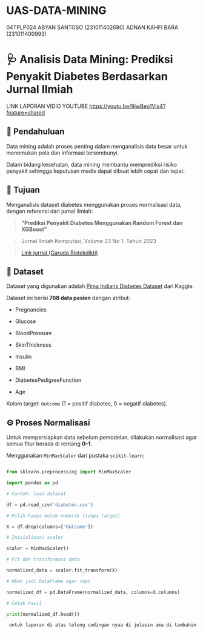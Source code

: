 # UAS-DATA-MINING
04TPLP024
ABYAN SANTOSO (231011402680)
ADNAN KAHFI BARA (231011400993)

# 🩺 Analisis Data Mining: Prediksi Penyakit Diabetes Berdasarkan Jurnal Ilmiah

LINK LAPORAN VIDIO YOUTUBE
https://youtu.be/9jwBeo1Vis4?feature=shared

## 📌 Pendahuluan

Data mining adalah proses penting dalam menganalisis data besar untuk menemukan pola dan informasi tersembunyi.  

Dalam bidang kesehatan, data mining membantu memprediksi risiko penyakit sehingga keputusan medis dapat dibuat lebih cepat dan tepat.



## 🎯 Tujuan

Menganalisis dataset diabetes menggunakan proses normalisasi data, dengan referensi dari jurnal ilmiah:  

> **"Prediksi Penyakit Diabetes Menggunakan Random Forest dan XGBoost"**  

> Jurnal Ilmiah Komputasi, Volume 23 No 1, Tahun 2023  

> [Link jurnal (Garuda Ristekdikti)](https://garuda.kemdikbud.go.id/documents/detail/3528811)


## 📂 Dataset

Dataset yang digunakan adalah [Pima Indians Diabetes Dataset](https://www.kaggle.com/datasets/uciml/pima-indians-diabetes-database) dari Kaggle.  

Dataset ini berisi **768 data pasien** dengan atribut:

- Pregnancies

- Glucose

- BloodPressure

- SkinThickness

- Insulin

- BMI

- DiabetesPedigreeFunction

- Age

Kolom target: `Outcome` (1 = positif diabetes, 0 = negatif diabetes).



## ⚙️ Proses Normalisasi

Untuk mempersiapkan data sebelum pemodelan, dilakukan normalisasi agar semua fitur berada di rentang **0–1**.

Menggunakan `MinMaxScaler` dari pustaka `scikit-learn`:

```python

from sklearn.preprocessing import MinMaxScaler

import pandas as pd

# Contoh: load dataset

df = pd.read_csv('diabetes.csv')

# Pilih hanya kolom numerik (tanpa target)

X = df.drop(columns=['Outcome'])

# Inisialisasi scaler

scaler = MinMaxScaler()

# Fit dan transformasi data

normalized_data = scaler.fit_transform(X)

# Ubah jadi DataFrame agar rapi

normalized_df = pd.DataFrame(normalized_data, columns=X.columns)

# Cetak hasil

print(normalized_df.head())

 untuk laporan di atas tolong codingan nyaa di jelasin ama di tambahin laporannya agar tidak terlalu singkat
